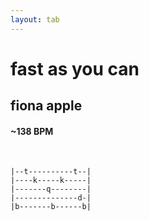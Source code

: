 ```yaml
---
layout: tab
---
```


# fast as you can
## fiona apple

#### ~138 BPM

<br/>
        
```
|--t----------t--|
|----k-----k-----|
|-------q--------|
|--------------d-|
|b-------b------b|
```
